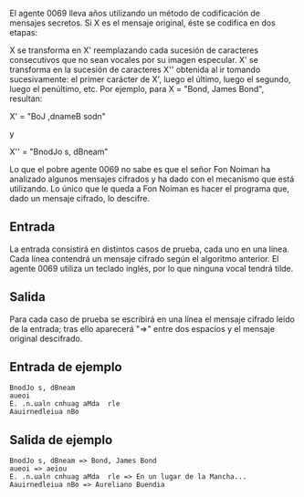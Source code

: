 El agente 0069 lleva años utilizando un método de codificación de mensajes secretos. Si X es el mensaje original, éste se codifica en dos etapas:

X se transforma en X' reemplazando cada sucesión de caracteres consecutivos que no sean vocales por su imagen especular.
X' se transforma en la sucesión de caracteres X'' obtenida al ir tomando sucesivamente: el primer carácter de X', luego el último, luego el segundo, luego el penúltimo, etc.
Por ejemplo, para X = "Bond, James Bond", resultan:

X' = "BoJ ,dnameB sodn"

y

X'' = "BnodJo s, dBneam"

Lo que el pobre agente 0069 no sabe es que el señor Fon Noiman ha analizado algunos mensajes cifrados y ha dado con el mecanismo que está utilizando. Lo único que le queda a Fon Noiman es hacer el programa que, dado un mensaje cifrado, lo descifre.

## Entrada
La entrada consistirá en distintos casos de prueba, cada uno en una línea. Cada línea contendrá un mensaje cifrado según el algoritmo anterior. El agente 0069 utiliza un teclado inglés, por lo que ninguna vocal tendrá tilde.

## Salida
Para cada caso de prueba se escribirá en una línea el mensaje cifrado leído de la entrada; tras ello aparecerá "=>" entre dos espacios y el mensaje original descifrado.

## Entrada de ejemplo
```
BnodJo s, dBneam
aueoi
E. .n.ualn cnhuag aMda  rle
Aauirnedleiua nBo

```

## Salida de ejemplo

```
BnodJo s, dBneam => Bond, James Bond
aueoi => aeiou
E. .n.ualn cnhuag aMda  rle => En un lugar de la Mancha...
Aauirnedleiua nBo => Aureliano Buendia

```